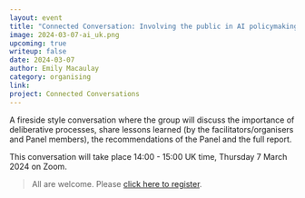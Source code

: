 ```yaml
---
layout: event
title: "Connected Conversation: Involving the public in AI policymaking: Experiences from the People’s Panel on AI at the UK AI Summit Fringe"
image: 2024-03-07-ai_uk.png
upcoming: true
writeup: false
date: 2024-03-07
author: Emily Macaulay
category: organising
link: 
project: Connected Conversations
---
```


A fireside style conversation where the group will discuss the importance of deliberative processes, share lessons learned (by the facilitators/organisers and Panel members), the recommendations of the Panel and the full report. 

<!--more-->

This conversation will take place 14:00 - 15:00 UK time, Thursday 7 March 2024 on Zoom.

> All are welcome. Please [click here to register](https://us06web.zoom.us/meeting/register/tZYvf-qurjsrH9BW02ZuFZFbkoO0N4sx0vdr).